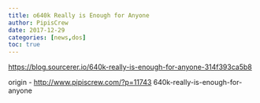 ```yaml
---
title: o640k Really is Enough for Anyone
author: PipisCrew
date: 2017-12-29
categories: [news,dos]
toc: true
---
```


https://blog.sourcerer.io/640k-really-is-enough-for-anyone-314f393ca5b8

origin - http://www.pipiscrew.com/?p=11743 640k-really-is-enough-for-anyone